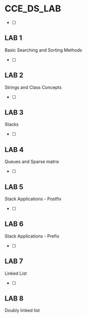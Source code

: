 # CCE_DS_LAB


-[ ] 
## LAB 1
Basic Searching and Sorting Methods

-[ ] 
## LAB 2
Strings and Class Concepts

-[ ] 
## LAB 3
Stacks

-[ ] 
## LAB 4
Queues and Sparse matrix

-[ ] 
## LAB 5
Stack Applications - Postfix

-[ ] 
## LAB 6
Stack Applications - Prefix

-[ ]
## LAB 7
Linked List

-[ ] 
## LAB 8
Doubly linked list
